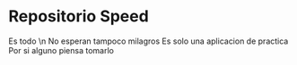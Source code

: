 # Repositorio Speed
Es todo \n
No esperan tampoco milagros
Es solo una aplicacion de practica
Por si alguno piensa tomarlo
